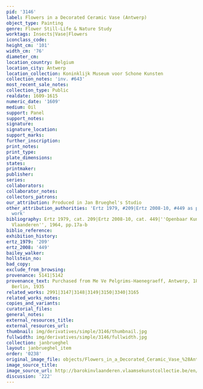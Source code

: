 ```yaml
---
pid: '3146'
label: Flowers in a Decorated Ceramic Vase (Antwerp)
object_type: Painting
genre: Flower Still-Life & Nature Study
worktags: Insects|Vase|Flowers
iconclass_code:
height_cm: '101'
width_cm: '76'
diameter_cm:
location_country: Belgium
location_city: Antwerp
location_collection: Koninklijk Museum voor Schone Kunsten
collection_notes: 'inv. #643'
most_recent_sale_notes:
collection_type: Public
realdate: 1609-1615
numeric_date: '1609'
medium: Oil
support: Panel
support_notes:
signature:
signature_location:
support_marks:
further_inscription:
print_notes:
print_type:
plate_dimensions:
states:
printmaker:
publisher:
series:
collaborators:
collaborator_notes:
collectors_patrons:
our_attribution: Produced in Jan Brueghel's Studio
other_attribution_authorities: 'Ertz 1979, #209|Ertz 2008-10, #449 as possibly studio
  work'
bibliography: Ertz 1979, cat. 209|Ertz 2008-10, cat. 449|''Openbaar Kunstbezit in
  Vlaanderen'', 1964, pp.17a-b
biblio_reference:
exhibition_history:
ertz_1979: '209'
ertz_2008: '449'
bailey_walker:
hollstein_no:
bad_copy:
exclude_from_browsing:
provenance: 5141|5142
provenance_text: Purchased from Me Ve Pelgrims-Haenegraeff, Antwerp, 1880|G. van Schmidt,
  Berlin, 1935
related_works: 2991|3147|3148|3149|3150|3340|3165
related_works_notes:
copies_and_variants:
curatorial_files:
general_notes:
external_resources_title:
external_resources_url:
thumbnail: img/derivatives/simple/3146/thumbnail.jpg
fullwidth: img/derivatives/simple/3146/fullwidth.jpg
collection: janbrueghel
layout: janbrueghel_item
order: '0238'
original_image_file: objects/Flowers_in_a_Decorated_Ceramic_Vase_%28Antwerp%29.jpg
image_source_title:
image_source_url: http://barokinvlaanderen.vlaamsekunstcollectie.be/en/component/block/vkc_zoomify/box?iframe=true&fid=86640&nid=8664
discussion: '222'
---
```

